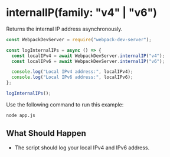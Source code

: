 # internalIP(family: "v4" | "v6")

Returns the internal IP address asynchronously.

```js
const WebpackDevServer = require("webpack-dev-server");

const logInternalIPs = async () => {
  const localIPv4 = await WebpackDevServer.internalIP("v4");
  const localIPv6 = await WebpackDevServer.internalIP("v6");

  console.log("Local IPv4 address:", localIPv4);
  console.log("Local IPv6 address:", localIPv6);
};

logInternalIPs();
```

Use the following command to run this example:

```console
node app.js
```

## What Should Happen

- The script should log your local IPv4 and IPv6 address.
